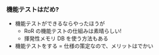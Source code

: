 ### 機能テストはだめ?

* 機能テストができるならやったほうが
  - RoR の機能テストの仕組みは素晴らしい!
  - 揮発性メモリ DB を使う方法もある
* 機能テストをする = 仕様の策定なので、メリットはでかい
